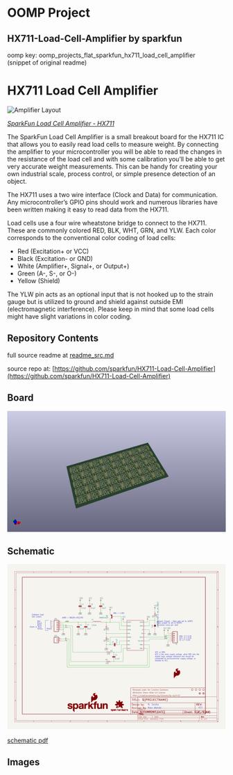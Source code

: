 # OOMP Project  
## HX711-Load-Cell-Amplifier  by sparkfun  
  
oomp key: oomp_projects_flat_sparkfun_hx711_load_cell_amplifier  
(snippet of original readme)  
  
HX711 Load Cell Amplifier  
=======  
  
![Amplifier Layout](https://cdn.sparkfun.com/assets/parts/1/0/3/9/5/13230-01.jpg)  
  
*[SparkFun Load Cell Amplifier - HX711](https://www.sparkfun.com/products/13230)*  
  
  
The SparkFun Load Cell Amplifier is a small breakout board for the HX711 IC that allows you to easily read load cells to measure weight. By connecting the amplifier to your microcontroller you will be able to read the changes in the resistance of the load cell and with some calibration you’ll be able to get very accurate weight measurements. This can be handy for creating your own industrial scale, process control, or simple presence detection of an object.  
  
The HX711 uses a two wire interface (Clock and Data) for communication. Any microcontroller’s GPIO pins should work and numerous libraries have been written making it easy to read data from the HX711.  
  
Load cells use a four wire wheatstone bridge to connect to the HX711. These are commonly colored RED, BLK, WHT, GRN, and YLW. Each color corresponds to the conventional color coding of load cells:  
  
* Red (Excitation+ or VCC)  
* Black (Excitation- or GND)  
* White (Amplifier+, Signal+, or Output+)  
* Green (A-, S-, or O-)  
* Yellow (Shield)  
  
The YLW pin acts as an optional input that is not hooked up to the strain gauge but is utilized to ground and shield against outside EMI (electromagnetic interference). Please keep in mind that some load cells might have slight variations in color coding.  
  
Repository Contents  
-----------------  
  full source readme at [readme_src.md](readme_src.md)  
  
source repo at: [https://github.com/sparkfun/HX711-Load-Cell-Amplifier](https://github.com/sparkfun/HX711-Load-Cell-Amplifier)  
## Board  
  
[![working_3d.png](working_3d_600.png)](working_3d.png)  
## Schematic  
  
[![working_schematic.png](working_schematic_600.png)](working_schematic.png)  
  
[schematic pdf](working_schematic.pdf)  
## Images  
